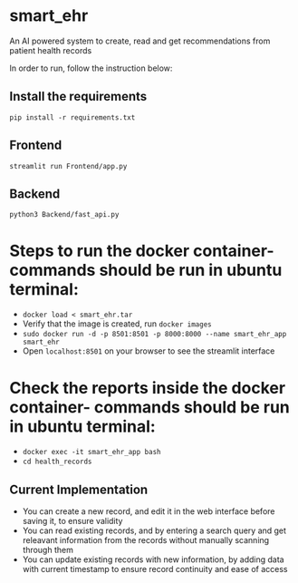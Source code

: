# smart_ehr
An AI powered system to create, read and get recommendations from patient health records

In order to run, follow the instruction below:

## Install the requirements
`pip install -r requirements.txt`

## Frontend
`streamlit run Frontend/app.py`

## Backend
`python3 Backend/fast_api.py`

# Steps to run the docker container- commands should be run in ubuntu terminal:
- `docker load < smart_ehr.tar`
- Verify that the image is created, run `docker images`
- `sudo docker run -d -p 8501:8501 -p 8000:8000 --name smart_ehr_app smart_ehr`
- Open `localhost:8501` on your browser to see the streamlit interface

# Check the reports inside the docker container- commands should be run in ubuntu terminal:
- `docker exec -it smart_ehr_app bash`
- `cd health_records`

## Current Implementation
- You can create a new record, and edit it in the web interface before saving it, to ensure validity
- You can read existing records, and by entering a search query and get releavant information from the records without manually scanning through them
- You can update existing records with new information, by adding data with current timestamp to ensure record continuity and ease of access